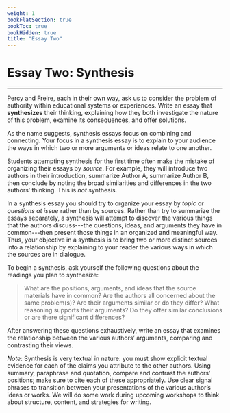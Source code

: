 ```yaml
---
weight: 1
bookFlatSection: true
bookToc: true
bookHidden: true
title: "Essay Two"
---
```


# Essay Two: Synthesis

---

Percy and Freire, each in their own way, ask us to consider the problem of authority within educational systems or experiences. Write an essay that **synthesizes** their thinking, explaining how they both investigate the nature of this problem, examine its consequences, and offer solutions.

As the name suggests, synthesis essays focus on combining and connecting. Your focus in a synthesis essay is to explain to your audience the ways in which two or more arguments or ideas relate to one another.

Students attempting synthesis for the first time often make the mistake of organizing their essays by *source*. For example, they will introduce two authors in their introduction, summarize Author A, summarize Author B, then conclude by noting the broad similarities and differences in the two authors’ thinking. This is *not* synthesis.

In a synthesis essay you should try to organize your essay by *topic* or *questions at issue* rather than by sources. Rather than try to summarize the essays separately, a synthesis will attempt to discover the various things that the authors discuss---the questions, ideas, and arguments they have in common---then present those things in an organized and meaningful way. Thus, your objective in a synthesis is to bring two or more distinct sources into a relationship by explaining to your reader the various ways in which the sources are in dialogue.

To begin a synthesis, ask yourself the following questions about the readings you plan to synthesize:

>What are the positions, arguments, and ideas that the source materials have in common? Are the authors all concerned about the same problem(s)? Are their arguments similar or do they differ? What reasoning supports their arguments? Do they offer similar conclusions or are there significant differences?

After answering these questions exhaustively, write an essay that examines the relationship between the various authors’ arguments, comparing and contrasting their views.

*Note*: Synthesis is very textual in nature: you must show explicit textual evidence for each of the claims you attribute to the other authors. Using summary, paraphrase and quotation, compare and contrast the authors’ positions; make sure to cite each of these appropriately. Use clear signal phrases to transition between your presentations of the various author’s ideas or works.
We will do some work during upcoming workshops to think about structure, content, and strategies for writing.
